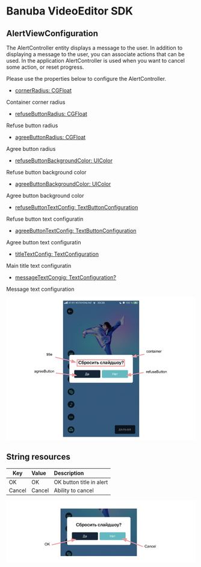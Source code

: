 # Banuba VideoEditor SDK
## AlertViewConfiguration

The AlertController entity displays a message to the user.
In addition to displaying a message to the user, you can associate actions that can be used. In the application AlertController is used when you want to cancel some action, or reset progress.

Please use the properties below to configure the AlertController.

- [cornerRadius: CGFloat](/Example/Example/Extension/AlertViewConfiguration.swift#L7)

Container corner radius

- [refuseButtonRadius: CGFloat](/Example/Example/Extension/AlertViewConfiguration.swift#L9)

Refuse button radius

- [agreeButtonRadius: CGFloat](/Example/Example/Extension/AlertViewConfiguration.swift#L8)

Agree button radius

- [refuseButtonBackgroundColor: UIColor](/Example/Example/Extension/AlertViewConfiguration.swift#L24)

Refuse button background color

- [agreeButtonBackgroundColor: UIColor](/Example/Example/Extension/AlertViewConfiguration.swift#L25)

Agree button background color

- [refuseButtonTextConfig: TextButtonConfiguration](/Example/Example/Extension/AlertViewConfiguration.swift#L17)

Refuse button text configuratin

- [agreeButtonTextConfig: TextButtonConfiguration](/Example/Example/Extension/AlertViewConfiguration.swift#L10)

Agree button text configuratin

- [titleTextConfig: TextConfiguration](/Example/Example/Extension/AlertViewConfiguration.swift#L27)

Main title text configuratin

- [messageTextCongig: TextConfiguration?](/Example/Example/Extension/AlertViewConfiguration.swift#L27)

Message text configuration

![img](screenshots/AlertScreen.png)

## String resources

| Key        |      Value      |   Description |
| ------------- | :----------- | :------------- |
| OK | OK | OK button title in alert
| Cancel | Cancel | Ability to cancel

![img](screenshots/AlertLocalization.png)
